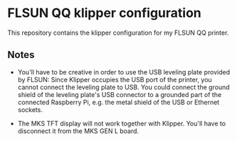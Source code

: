 # FLSUN QQ klipper configuration

This repository contains the klipper configuration for my FLSUN QQ printer.

## Notes

- You'll have to be creative in order to use the USB leveling plate provided by FLSUN: Since Klipper occupies the USB port of the printer, you cannot connect the leveling plate to USB. You could connect the ground shield of the leveling plate's USB connector to a grounded part of the connected Raspberry Pi, e.g. the metal shield of the USB or Ethernet sockets.

- The MKS TFT display will not work together with Klipper. You'll have to disconnect it from the MKS GEN L board.
